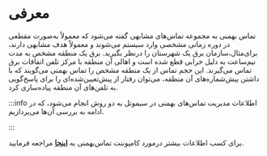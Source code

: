 

# معرفی
تماس بهمنی به مجموعه تماس‌‌های مشابهی گفته می‌‌شود که معمولاً به‌‌صورت مقطعی در دوره زمانی مشخصی وارد سیستم می‌‌شوند و معمولاً هدف مشابهی دارند، برای‌مثال،سازمان برق یک شهرستان را درنظر بگیرید. برق یک منطقه مشخص به مدت نیم‌‌ساعت به دلیل خرابی قطع شده است و اهالی آن منطقه با مرکز تلفن اتفاقات برق تماس می‌گیرند. این حجم تماس از یک منطقه مشخص را تماس بهمنی می‌‌گویند که با داشتن پیش‌شماره‌‌های آن منطقه، می‌‌توان رفتار از پیش‌تعیین‌‌شده‌ای را برای پاسخ‌‌گویی به تلفن‌‌های آن منطقه پیاده‌سازی کرد.

:::info اطلاعات
مدیریت تماس‌‌های بهمنی در سیموتل به دو روش انجام می‌‌شود، که در ادامه به بررسی آن‌ها می‌پردازیم.

:::

برای کسب اطلاعات بیشتر درمورد کامپوننت تماس‌بهمنی به **[اینجا](/docs/simotel/callcenter-docs/dialplan/components/spit_detection)** مراجعه فرمایید.
